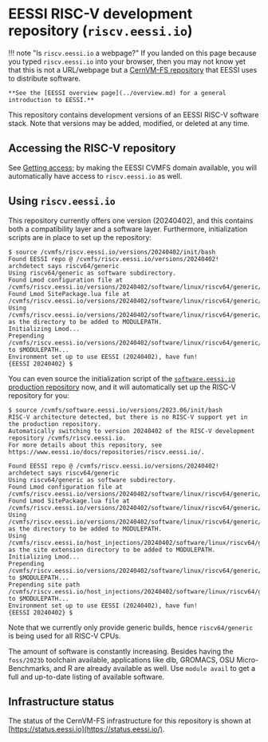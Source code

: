 # EESSI RISC-V development repository (`riscv.eessi.io`)

!!! note "Is `riscv.eessi.io` a webpage?"
    If you landed on this page because you typed `riscv.eessi.io` into your browser, then
    you may not know yet that this is not a URL/webpage but a [CernVM-FS repository](../filesystem_layer.md)
    that EESSI uses to distribute software.
 
    **See the [EESSI overview page](../overview.md) for a general introduction to EESSI.**

This repository contains development versions of an EESSI RISC-V software stack.
Note that versions may be added, modified, or deleted at any time.

## Accessing the RISC-V repository

See [Getting access](../getting_access/is_eessi_accessible.md);
by making the EESSI CVMFS domain available, you will automatically have access to `riscv.eessi.io` as well.

## Using `riscv.eessi.io`

This repository currently offers one version (20240402), and this contains both a compatibility layer and a software layer.
Furthermore, initialization scripts are in place to set up the repository:


``` { .bash .copy }
$ source /cvmfs/riscv.eessi.io/versions/20240402/init/bash
Found EESSI repo @ /cvmfs/riscv.eessi.io/versions/20240402!
archdetect says riscv64/generic
Using riscv64/generic as software subdirectory.
Found Lmod configuration file at /cvmfs/riscv.eessi.io/versions/20240402/software/linux/riscv64/generic/.lmod/lmodrc.lua
Found Lmod SitePackage.lua file at /cvmfs/riscv.eessi.io/versions/20240402/software/linux/riscv64/generic/.lmod/SitePackage.lua
Using /cvmfs/riscv.eessi.io/versions/20240402/software/linux/riscv64/generic/modules/all as the directory to be added to MODULEPATH.
Initializing Lmod...
Prepending /cvmfs/riscv.eessi.io/versions/20240402/software/linux/riscv64/generic/modules/all to $MODULEPATH...
Environment set up to use EESSI (20240402), have fun!
{EESSI 20240402} $
```

You can even source the initialization script of the [`software.eessi.io` production repository](software.eessi.io.md) now,
and it will automatically set up the RISC-V repository for you:
``` { .bash .copy }
$ source /cvmfs/software.eessi.io/versions/2023.06/init/bash 
RISC-V architecture detected, but there is no RISC-V support yet in the production repository.
Automatically switching to version 20240402 of the RISC-V development repository /cvmfs/riscv.eessi.io.
For more details about this repository, see https://www.eessi.io/docs/repositories/riscv.eessi.io/.

Found EESSI repo @ /cvmfs/riscv.eessi.io/versions/20240402!
archdetect says riscv64/generic
Using riscv64/generic as software subdirectory.
Found Lmod configuration file at /cvmfs/riscv.eessi.io/versions/20240402/software/linux/riscv64/generic/.lmod/lmodrc.lua
Found Lmod SitePackage.lua file at /cvmfs/riscv.eessi.io/versions/20240402/software/linux/riscv64/generic/.lmod/SitePackage.lua
Using /cvmfs/riscv.eessi.io/versions/20240402/software/linux/riscv64/generic/modules/all as the directory to be added to MODULEPATH.
Using /cvmfs/riscv.eessi.io/host_injections/20240402/software/linux/riscv64/generic/modules/all as the site extension directory to be added to MODULEPATH.
Initializing Lmod...
Prepending /cvmfs/riscv.eessi.io/versions/20240402/software/linux/riscv64/generic/modules/all to $MODULEPATH...
Prepending site path /cvmfs/riscv.eessi.io/host_injections/20240402/software/linux/riscv64/generic/modules/all to $MODULEPATH...
Environment set up to use EESSI (20240402), have fun!
{EESSI 20240402} $ 

```

Note that we currently only provide generic builds, hence `riscv64/generic` is being used for all RISC-V CPUs.

The amount of software is constantly increasing.
Besides having the `foss/2023b` toolchain available, applications like dlb, GROMACS, OSU Micro-Benchmarks, and R are already available as well.
Use `module avail` to get a full and up-to-date listing of available software.


## Infrastructure status

The status of the CernVM-FS infrastructure for this repository is shown at [https://status.eessi.io](https://status.eessi.io/).
